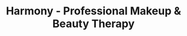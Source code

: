 ---
title: "Harmony - Professional Makeup & Beauty Therapy"
url: /cartmel/harmony-professional-makeup-and-beauty-therapy/
shop: beauty
---